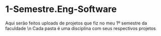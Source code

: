 # 1-Semestre.Eng-Software
Aqui serão feitos uploads de projetos que fiz no meu 1º semestre da faculdade
\n Cada pasta é uma disciplina com seus respectivos projetos
